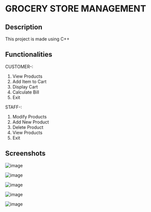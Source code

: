 <h1>GROCERY STORE MANAGEMENT</h1>
<h2>Description</h2>
This project is made using C++
<h2>Functionalities</h2>

CUSTOMER-:

1. View Products   
2. Add Item to Cart
3. Display Cart    
4. Calculate Bill  
5. Exit

STAFF-:

1. Modify Products
2. Add New Product
3. Delete Product
4. View Products
5. Exit
<h2>Screenshots</h2>

![image](https://github.com/Nikita06211/Dev-Geeks/assets/120494269/eb6bb693-949e-4b9e-8e23-89377f3c759f)

![image](https://github.com/Nikita06211/Dev-Geeks/assets/120494269/f0c8c81e-fa06-420f-9ed3-3357bdabbbfc)

![image](https://github.com/Nikita06211/Dev-Geeks/assets/120494269/f2d36c52-96b4-4e25-b2fb-efc408199b5e)

![image](https://github.com/Nikita06211/Dev-Geeks/assets/120494269/fa6607e3-56d2-4499-ad5e-591663c66763)

![image](https://github.com/Nikita06211/Dev-Geeks/assets/120494269/90790f06-de19-4c6b-bb82-127a1c61288c)



